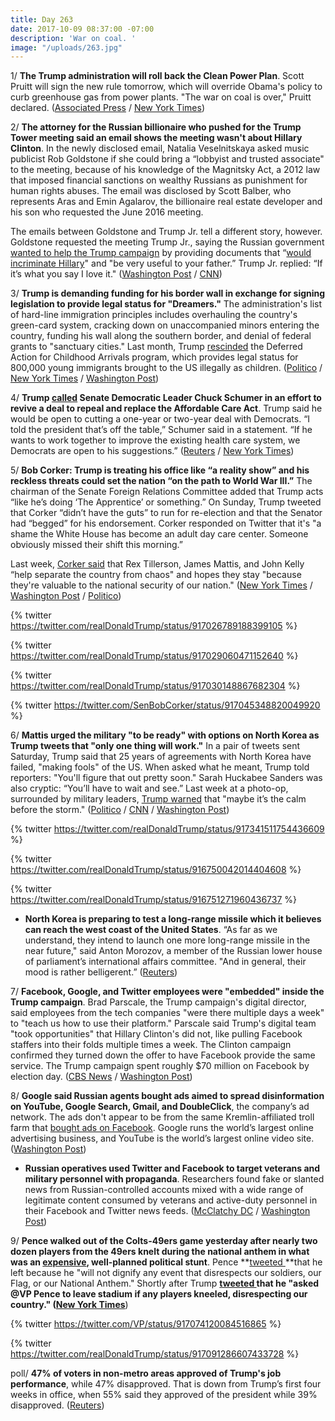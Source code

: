 ```yaml
---
title: Day 263
date: 2017-10-09 08:37:00 -07:00
description: 'War on coal. '
image: "/uploads/263.jpg"
---
```


1/ **The Trump administration will roll back the Clean Power Plan**. Scott Pruitt will sign the new rule tomorrow, which will override Obama's policy to curb greenhouse gas from power plants. "The war on coal is over," Pruitt declared.  ([Associated Press](https://apnews.com/94c981eb440f43c3bbbfff84063a9ecc/Trump-administration-to-terminate-Obama's-climate-plan) / [New York Times](https://www.nytimes.com/2017/10/09/climate/clean-power-plan.html))

2/ **The attorney for the Russian billionaire who pushed for the Trump Tower meeting said an email shows the meeting wasn't about Hillary Clinton**. In the newly disclosed email, Natalia Veselnitskaya asked music publicist Rob Goldstone if she could bring a “lobbyist and trusted associate" to the meeting, because of his knowledge of the Magnitsky Act, a 2012 law that imposed financial sanctions on wealthy Russians as punishment for human rights abuses. The email was disclosed by Scott Balber, who represents Aras and Emin Agalarov, the billionaire real estate developer and his son who requested the June 2016 meeting.

The emails between Goldstone and Trump Jr. tell a different story, however. Goldstone requested the meeting Trump Jr., saying the Russian government [wanted to help the Trump campaign](https://whatthefuckjusthappenedtoday.com/2017/07/10/Day-172/#1-donald-trump-jr-met-with-a-kremlin) by providing documents that “[would incriminate Hillary](https://whatthefuckjusthappenedtoday.com/2017/07/11/Day-173/#2-the-email-sent-to-trump-jr-said-th)" and "be very useful to your father.” Trump Jr. replied: “If it’s what you say I love it." ([Washington Post](https://www.washingtonpost.com/politics/newly-disclosed-email-sheds-light-on-trump-jr-meeting-with-russian-lawyer/2017/10/09/2d0fecb0-a9e3-11e7-92d1-58c702d2d975_story.html) / [CNN](http://www.cnn.com/2017/10/09/politics/russia-trump-tower-meeting-new-documents/index.html))

3/ **Trump is demanding funding for his border wall in exchange for signing legislation to provide legal status for "Dreamers."** The administration's list of hard-line immigration principles includes overhauling the country's green-card system, cracking down on unaccompanied minors entering the country, funding his wall along the southern border, and denial of federal grants to "sanctuary cities." Last month, Trump [rescinded](https://whatthefuckjusthappenedtoday.com/2017/09/05/day-229/#1-trump-rescinded-daca-and-called-on) the Deferred Action for Childhood Arrivals program, which provides legal status for 800,000 young immigrants brought to the US illegally as children.  ([Politico](http://www.politico.com/story/2017/10/08/trump-immigration-plan-dreamers-243586) / [New York Times](https://www.nytimes.com/2017/10/08/us/politics/white-house-daca.html) / [Washington Post](https://www.washingtonpost.com/news/post-politics/wp/2017/10/08/trump-administration-releases-hard-line-immigration-principles-threatening-deal-on-dreamers/))

4/ **Trump [called](https://www.axios.com/trump-phones-schumer-for-help-on-health-care-miffing-some-in-gop-2493868663.html) Senate Democratic Leader Chuck Schumer in an effort to revive a deal to repeal and replace the Affordable Care Act**. Trump said he would be open to cutting a one-year or two-year deal with Democrats. “I told the president that’s off the table,” Schumer said in a statement. “If he wants to work together to improve the existing health care system, we Democrats are open to his suggestions.” ([Reuters](https://www.reuters.com/article/us-usa-healthcare-trump-deal/trump-says-open-to-temporary-healthcare-reform-deal-with-democrats-idUSKBN1CC0S9) / [New York Times](https://www.nytimes.com/2017/10/07/us/politics/trump-schumer-obamacare.html))

5/ **Bob Corker: Trump is treating his office like “a reality show” and his reckless threats could set the nation “on the path to World War III.”** The chairman of the Senate Foreign Relations Committee added that Trump acts “like he’s doing ‘The Apprentice’ or something.” On Sunday, Trump tweeted that Corker “didn’t have the guts” to run for re-election and that the Senator had “begged” for his endorsement. Corker responded on Twitter that it's "a shame the White House has become an adult day care center. Someone obviously missed their shift this morning.”

Last week, [Corker said](https://whatthefuckjusthappenedtoday.com/2017/10/05/day-259/#6-rex-tillerson-james-mattis-and-ste) that Rex Tillerson, James Mattis, and John Kelly “help separate the country from chaos" and hopes they stay "because they're valuable to the national security of our nation." ([New York Times](https://www.nytimes.com/2017/10/08/us/politics/trump-corker.html) / [Washington Post](https://www.washingtonpost.com/news/post-politics/wp/2017/10/08/trump-attacks-gop-sen-corker-didnt-have-the-guts-to-run-for-reelection/) / [Politico](http://www.politico.com/story/2017/10/08/trump-claims-corker-didnt-have-the-guts-to-run-for-reelection-243576))

{% twitter https://twitter.com/realDonaldTrump/status/917026789188399105 %}

{% twitter https://twitter.com/realDonaldTrump/status/917029060471152640 %}

{% twitter https://twitter.com/realDonaldTrump/status/917030148867682304 %}

{% twitter https://twitter.com/SenBobCorker/status/917045348820049920 %}

6/ **Mattis urged the military "to be ready" with options on North Korea as Trump tweets that "only one thing will work."** In a pair of tweets sent Saturday, Trump said that 25 years of agreements with North Korea have failed, "making fools" of the US. When asked what he meant, Trump told reporters: "You'll figure that out pretty soon." Sarah Huckabee Sanders was also cryptic: “You’ll have to wait and see.” Last week at a photo-op, surrounded by military leaders, [Trump warned](https://whatthefuckjusthappenedtoday.com/2017/10/06/day-260/#2-surrounded-by-military-leaders-tru) that "maybe it’s the calm before the storm." ([Politico](http://www.politico.com/story/2017/10/09/jim-mattis-north-korea-military-ready-243596) / [CNN](http://www.cnn.com/2017/10/07/politics/trump-north-korea-negotiations-tweet/index.html) / [Washington Post](https://www.washingtonpost.com/news/post-politics/wp/2017/10/07/trump-on-north-korea-sorry-but-only-one-thing-will-work/))

{% twitter https://twitter.com/realDonaldTrump/status/917341511754436609 %}

{% twitter https://twitter.com/realDonaldTrump/status/916750042014404608 %}

{% twitter https://twitter.com/realDonaldTrump/status/916751271960436737 %}

* **North Korea is preparing to test a long-range missile which it believes can reach the west coast of the United States**. “As far as we understand, they intend to launch one more long-range missile in the near future," said Anton Morozov, a member of the Russian lower house of parliament’s international affairs committee. "And in general, their mood is rather belligerent.”  ([Reuters](https://www.reuters.com/article/us-northkorea-missiles-russia/north-korea-preparing-long-range-missile-test-ria-cites-russian-lawmaker-idUSKBN1CB21T))

7/ **Facebook, Google, and Twitter employees were "embedded" inside the Trump campaign**. Brad Parscale, the Trump campaign's digital director, said employees from the tech companies "were there multiple days a week" to "teach us how to use their platform." Parscale said Trump's digital team "took opportunities" that Hillary Clinton's did not, like pulling Facebook staffers into their folds multiple times a week. The Clinton campaign confirmed they turned down the offer to have Facebook provide the same service. The Trump campaign spent roughly $70 million on Facebook by election day.  ([CBS News](https://www.cbsnews.com/news/facebook-embeds-russia-and-the-trump-campaigns-secret-weapon/) / [Washington Post](https://www.washingtonpost.com/politics/trump-campaigns-embrace-of-facebook-shows-companys-growing-reach-in-elections/2017/10/08/e5e5f156-a93b-11e7-b3aa-c0e2e1d41e38_story.html))

8/ **Google said Russian agents bought ads aimed to spread disinformation on YouTube, Google Search, Gmail, and DoubleClick**,  the company’s ad network. The ads don't appear to be from the same Kremlin-affiliated troll farm that [bought ads on Facebook](https://whatthefuckjusthappenedtoday.com/2017/09/06/day-230/#6-facebook-found-100-000-in-ad-spend). Google runs the world’s largest online advertising business, and YouTube is the world’s largest online video site. ([Washington Post](https://www.washingtonpost.com/news/the-switch/wp/2017/10/09/google-uncovers-russian-bought-ads-on-youtube-gmail-and-other-platforms/?utm_term=.8fd4678dc621))

* **Russian operatives used Twitter and Facebook to target veterans and military personnel with propaganda**. Researchers found fake or slanted news from Russian-controlled accounts mixed with a wide range of legitimate content consumed by veterans and active-duty personnel in their Facebook and Twitter news feeds. ([McClatchy DC](http://www.mcclatchydc.com/news/nation-world/national/article177744986.html) / [Washington Post](https://www.washingtonpost.com/news/the-switch/wp/2017/10/09/russian-operatives-used-twitter-and-facebook-to-target-veterans-and-military-personnel-study-says/))

9/ **Pence walked out of the Colts-49ers game yesterday after nearly two dozen players from the 49ers knelt during the national anthem in what was an [expensive](http://www.cnn.com/2017/10/08/politics/pence-indianapolis-flights-cost/index.html), well-planned political stunt**. Pence **[tweeted ](https://twitter.com/VP/status/917074120084516865)**that he left because he "will not dignify any event that disrespects our soldiers, our Flag, or our National Anthem." Shortly after Trump **[tweeted ](https://twitter.com/realDonaldTrump/status/917091286607433728)**that he "asked @VP Pence to leave stadium if any players kneeled, disrespecting our country." (**[New York Times](https://www.nytimes.com/2017/10/08/us/politics/pence-anthem-colts.html)**)

{% twitter https://twitter.com/VP/status/917074120084516865 %}

{% twitter https://twitter.com/realDonaldTrump/status/917091286607433728 %}

poll/ **47% of voters in non-metro areas approved of Trump's job performance**, while 47% disapproved. That is down from Trump’s first four weeks in office, when 55% said they approved of the president while 39% disapproved. ([Reuters](https://www.reuters.com/article/us-usa-ruralamerica-poll/trumps-popularity-is-slipping-in-rural-america-poll-idUSKBN1CE162))